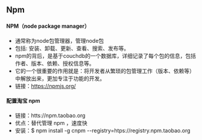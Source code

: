 ## Npm

#### NPM（node package manager）
* 通常称为node包管理器，管理node包
* 包括: 安装、卸载、更新、查看、搜索、发布等。
* npm的背后，是基于couchdb的一个数据库，详细记录了每个包的信息，包括作者、版本、依赖、授权信息等。
* 它的一个很重要的作用就是：将开发者从繁琐的包管理工作（版本、依赖等）中解放出来，更加专注于功能的开发。
* 链接：https://npmjs.org/

#### 配置淘宝 npm
* 链接：htts://npm.taobao.org
* 优点：替代管理 npm ，速度快
* 安装：$ npm install -g cnpm --registry=htps://registry.npm.taobao.org
